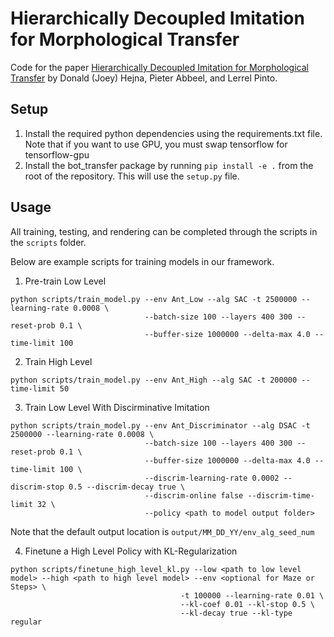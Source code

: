 # Hierarchically Decoupled Imitation for Morphological Transfer
Code for the paper [Hierarchically Decoupled Imitation for Morphological Transfer](https://arxiv.org/abs/2003.01709) by Donald (Joey) Hejna, Pieter Abbeel, and Lerrel Pinto.

## Setup

1. Install the required python dependencies using the requirements.txt file. Note that if you want to use GPU, you must swap tensorflow for tensorflow-gpu
2. Install the bot_transfer package by running `pip install -e .` from the root of the repository. This will use the `setup.py` file.

## Usage

All training, testing, and rendering can be completed through the scripts in the `scripts` folder.

Below are example scripts for training models in our framework.

1. Pre-train Low Level
```
python scripts/train_model.py --env Ant_Low --alg SAC -t 2500000 --learning-rate 0.0008 \ 
                              --batch-size 100 --layers 400 300 --reset-prob 0.1 \
                              --buffer-size 1000000 --delta-max 4.0 --time-limit 100
```
2. Train High Level
```
python scripts/train_model.py --env Ant_High --alg SAC -t 200000 --time-limit 50
```

3. Train Low Level With Discirminative Imitation
```
python scripts/train_model.py --env Ant_Discriminator --alg DSAC -t 2500000 --learning-rate 0.0008 \ 
                              --batch-size 100 --layers 400 300 --reset-prob 0.1 \
                              --buffer-size 1000000 --delta-max 4.0 --time-limit 100 \
                              --discrim-learning-rate 0.0002 --discrim-stop 0.5 --discrim-decay true \
                              --discrim-online false --discrim-time-limit 32 \
                              --policy <path to model output folder>
```
Note that the default output location is `output/MM_DD_YY/env_alg_seed_num`

4. Finetune a High Level Policy with KL-Regularization
```
python scripts/finetune_high_level_kl.py --low <path to low level model> --high <path to high level model> --env <optional for Maze or Steps> \
                                      -t 100000 --learning-rate 0.01 \
                                      --kl-coef 0.01 --kl-stop 0.5 \
                                      --kl-decay true --kl-type regular
```
